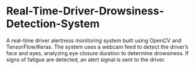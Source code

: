 # Real-Time-Driver-Drowsiness-Detection-System
A real-time driver alertness monitoring system built using OpenCV and TensorFlow/Keras. The system uses a webcam feed to detect the driver’s face and eyes, analyzing eye closure duration to determine drowsiness. If signs of fatigue are detected, an alert signal is sent to the driver.

